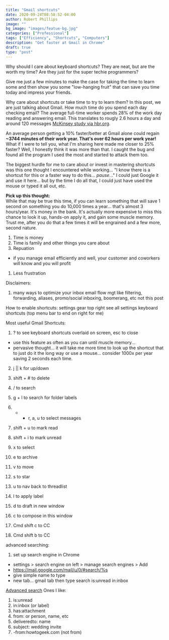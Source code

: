 ```yaml
---
title: "Gmail shortcuts"
date: 2020-09-24T08:58:52-04:00
author: Robert Phillips
image: ""
bg_image: "images/featue-bg.jpg"
categories: ["Professional"]
tags: ["Efficiency", "Shortcuts", "Computers"]
description: "Get faster at Gmail in Chrome"
draft: true
type: "post"
---
```


Why should I care about keyboard shortcuts? They are neat, but are the worth my time? Are they just for the super techie programmers?

Give me just a few minutes to make the case for taking the time to learn some and then show you some "low-hanging fruit" that can save you time today and impress your friends.

Why care about shortcuts or take time to try to learn them?
In this post, we are just talking about Gmail. How much time do you spend each day checking email? The average full-time worker spends 28% of the work day reading and answering email. This translates to rougly 2.6 hours a day and around 120 messages [McKinsey study via hbr.org](https://hbr.org/2019/01/how-to-spend-way-less-time-on-email-every-day#:~:text=The%20average%20professional%20spends%2028,120%20messages%20received%20per%20day.).

An average person getting a 10% faster/better at Gmail alone could regain **~3744 minutes of their work year. That's over 62 hours per work year!** What if I were to tell you, what I'm sharing here made me closer to 25% faster? Well, I honestly think it was more than that. I caught the bug and found all the program I used the most and started to attack them too.

The biggest hurdle for me to care about or invest in mastering shortcuts was this one thought I encountered while working... "I know there is a shortcut for this or a faster way to do this... _pause_..." I could just Google it and use it here... but by the time I do all that, I could just have used the mouse or typed it all out, etc.

**Pick up this thought:**  
While that may be true this time, if you can learn something that will save 1 second on something you do 10,000 times a year... that's almost 3 hours/year. It's money in the bank. It's actually more expensive to miss this chance to look it up, hands-on apply it, and gain some muscle memory. Trust me, after you do that a few times it will be engrained and a few more, second nature.

1. Time is money
1. Time is family and other things you care about
1. Repuation

- if you manage email efficiently and well, your customer and coworkers will know and you will profit

1. Less frustration

Disclaimers:

1. many ways to optimize your inbox email flow mgt like filtering, forwarding, aliases, promo/social inboxing, boomerang, etc not this post

How to enable shortcuts:
settings gear top right
see all settings
keyboard shortcuts (top menu bar to end on right for me)

Most useful Gmail Shortcuts:

1. ? to see keyboard shortcuts overlaid on screen, esc to close

- use this feature as often as you can until muscle memory...
- pervasive thought... it will take me more time to look up the shortcut that to just do it the long way or use a mouse... consider 1000x per year saving 2 seconds each time.

2. j || k for up/down
1. shift + # to delete
1. / to search
1. g + l to search for folder labels
1. - - r, a, u to select messages
1. shift + u to mark read
1. shift + i to mark unread

1. x to select
1. e to archive
1. v to move
1. s to star
1. u to nav back to threadlist
1. l to apply label

1. d to draft in new window
1. c to compose in this window
1. Cmd shift c to CC
1. Cmd shift b to CC

advanced searching:

1. set up search engine in Chrome

- settings > search engine on left > manage search engines > Add
- https://mail.google.com/mail/u/0/#search/%s
- give simple name to type
- new tab... gmail tab then type search is:unread in:inbox

[Advanced search](https://support.google.com/mail/answer/7190?hl=en)
Ones I like:

1. is:unread
1. in:inbox (or label)
1. has:attachment
1. from:<email address> or person, name, etc
1. deliveredto: name
1. subject: wedding invite
1. -from:howtogeek.com (not from)
